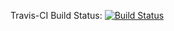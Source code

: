 Travis-CI Build Status: [![Build Status](https://travis-ci.com/joshy198/ciEx02.svg?branch=master)](https://travis-ci.com/joshy198/ciEx02)

